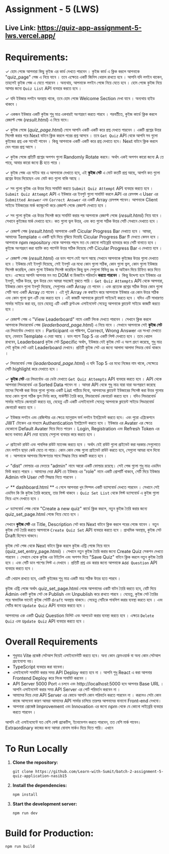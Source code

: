 # Assignment - 5 (LWS)

## Live Link: https://quiz-app-assignment-5-lws.vercel.app/

# Requirements:

✓ হোম পেজে আপনারা কিছু কুইজ এর কার্ড দেখতে পারবেন । কুইজ কার্ড এ ক্লিক করলে আপনাকে "quiz_page" পেজ এ নিয়ে যাবে । তবে এক্ষেত্রে একটি জিনিস খেয়াল রাখতে হবে । আপনি যদি লগইন থাকেন, তাহলেই কুইজ পেজ এ যেতে পারবেন । অন্যথায়, আপনাকে লগইন পেজে নিয়ে যেতে হবে । হোম পেজে কুইজ নিয়ে আসার জন্যে `Quiz List` API ব্যবহার করতে হবে ।

✓ যদি ইউজার লগইন অবস্থায় থাকে, তবে হোম পেজে Welcome Section দেখা যাবে । অন্যথায় হাইড থাকবে ।

✓ একজন ইউজার একটি কুইজ শুধু মাত্র একবারই অংশগ্রহণ করতে পারবে । পরবর্তীতে, কুইজ কার্ডে ক্লিক করলে রেজাল্ট পেজ (_result.html_) এ নিয়ে যাবে।

✓ কুইজ পেজে (_quiz_page.html_) গেলে আপনি একটি একটি করে প্রশ্ন দেখতে পারবেন । একটি প্রশ্নের উত্তর সিলেক্ট করার পরে Next বাটনে ক্লিক করলে পরের প্রশ্ন আসবে । তবে `Get Quiz` API থেকে আপনি সব গুলো কুইজের প্রশ্ন এক সাথেই পাবেন । কিন্তু আপনাকে একটি একটি করে প্রশ্ন দেখাতে হবে। Next বাটনে ক্লিক করলে যেন পরের প্রশ্ন আসে ।

✓ কুইজ পেজে প্রতিটি প্রশ্নের অপশন গুলো Randomly Rotate করবে। অর্থাৎ একই অপশন কারো জন্যে A তে পারে, আবার কারো জন্যে B হতে পারে ।

✓ কুইজ পেজ এর সাইড বার এ আপনাকে দেখাতে হবে, এই **কুইজ সেট** এ মোট কতটি প্রশ্ন আছে, আপনি কত গুলো প্রশ্নের উত্তর দিয়েছেন এবং মোট কত গুলো বাকি আছে ।

✓ সব গুলো কুইজ এর উত্তর দিয়ে সাবমিট করতে `Submit Quiz Attempt` API ব্যবহার করতে হবে । `Submit Quiz Attempt` API এ ইউজার এর ইনপুট গুলো সাবমিট করলে API এর রেসপন্স এ User এর `Submitted Answer` এবং `Correct Answer` এর একটি Array রেসপন্স পাবেন। আপনাকে Client সাইডে ইউজারের মার্ক ক্যাল্কুলেট করে রেজাল্ট পেজে রেজাল্ট দেখাতে হবে ।

✓ সব গুলো কুইজ এর উত্তর সিলেক্ট করে সাবমিট করার পর আপনাকে রেজাল্ট পেজে (_result.html_) নিয়ে যাবে । সেখানে কুইজের মার্ক দেখাতে হবে। কত গুলো ভুল উত্তর, এবং কত গুলো সঠিক উত্তর সেটি সেখানে দেখাতে হবে ।

✓ রেজাল্ট পেজ (_result.html_) আপনাকে একটি Cicular Progress Bar দেখাতে হবে । আমরা, আমাদের Template এ একটি ছবি দিয়ে বুঝিয়ে দিয়েছি Cicular Progress Bar টি দেখতে কেমন হবে । আপনাকে npm repository থেকে আপনার পছন্দ মত যে কোনো লাইব্রেরি ব্যাবহার করে সেটি বানাতে হবে । কুইজে অংশগ্রহণ করা ব্যাক্তি কত পার্সেন্ট উত্তর সঠিক দিয়েছে সেটি Cicular Progress Bar এ দেখাতে হবে ।

✓ রেজাল্ট পেজ (_result.html_) এর ডান পাশে যেই অংশ আছে সেখানে আপনাকে কুইজের উত্তর গুলো দেখাতে হবে । ইউজার যেই ইনপুট দিয়েছে, সেই ইনপুট এর মধ্যে কোন গুলো সঠিক, কোন গুলো ভুল, কোন গুলো ইউজার সিলেক্ট করেছিল, কোন গুলো ইউজার সিলেক্ট করেছিল কিন্তু ভুল সেগুলো বিভিন্ন রঙ বা আইকন দিয়ে চিহ্নিত করে দিতে হবে। এক্ষেত্রে আপনি আপনার মন মত DOM বা ডিজাইন পরিবর্তন **করতে পারবেন** । কিন্তু উদ্দেশ্য হবে ইউজার এর ইনপুট, সঠিক উত্তর, ভুল উত্তর যেন আমরা সহজেই বুঝতে পারি । `Get Quiz Attempts` API থেকে আপনারা, ইউজার কোন গুলো ইনপুট দিয়েছে, সেগুলোর একটি Array তে পাবেন । এবং প্রত্যেক প্রশ্নের সঠিক উত্তর কোন গুলো সেটি অন্য একটি Array তে পাবেন । এই দুই Array কে কম্বাইন করে আপনাকে ইউজার এর কোন উত্তর সঠিক এবং কোন গুলো ভুল এটি বের করতে হবে । এই কাজটি আপনাকে ক্লায়েন্ট সাইডেই করতে হবে । যদিও এটি সাধারণত সার্ভার সাইডে করা হয়, তবে যেহেতু এটি একটি ফ্রন্টএন্ড এসাইনমেন্ট সেহেতু আপনাকে ক্লায়েন্ট সাইডে কাজটি করতে হবে ।

✓ রেজাল্ট পেজ এ "View Leaderboard" নামে একটি লিংক দেখতে পারবেন । সেখানে ক্লিক করলে আপনাকে লিডারবোর্ড পেজ (_leaderboard_page.html_) এ নিয়ে যাবে । সেখানে আপনাকে সেই **কুইজ সেট** এর লিডার্বোড দেখাতে হবে । Participant এর পজিশন, Correct, Wrong Answer এর সংখ্যা দেখাতে হবে, যেভাবে Template এ দেয়া আছে । ডান পাশে Top 5 এর একটি লিস্ট দেখাতে হবে । তবে খেয়াল রাখবেন, Leaderboard কুইজ সেট Specific অর্থাৎ, ইউজার যেই কুইজ সেট এ অংশ গ্রহণ করেছে, শুধু মাত্র সেই কুইজ সেট এরই Leaderboard দেখাবে। প্রতিটি কুইজ সেট এর জন্যে আলাদা আলাদা লিডার বোর্ড থাকবে ।

✓ লিডারবোর্ড পেজ (_leaderboard_page.html_) এ যদি Top 5 এর মধ্যে নিজের নাম থাকে, সেক্ষেত্রে সেটি highlight করে দেখাতে হবে ।

✓ **কুইজ সেট** এর লিডার্বোড এর ডেটা দেখাতে `Get Quiz Attempts` API ব্যবহার করতে হবে । API থেকে আপনারা লিডারবোর্ড এর Sorted Data পাবেন না । আমরা API থেকে শুধু মাত্র যারা যারা অংশগ্রহণ করেছে তাদের সিলেক্ট করা উত্তর গুলো গুলোর একটি List পাঠিয়ে দিবো, আপনাদের ক্লায়েন্ট ইউজারের সিলেক্ট করা উত্তর গুলোর মধ্যে কোন গুলো সঠিক ভুল নির্নয় করে, মার্কসীট তৈরি করে, লিডারবোর্ড জেনারেট করতে হবে । যদিও লিডারবোর্ড সার্ভার সাইডে জেনারেট করতে হয়, যেহেতু এটি একটি এসাইনমেন্ট সেহেতু আপনাকে ক্লায়েন্ট সাইডে লিডারবোর্ড জেনারেট করতে হবে ।

✓ ইউজার লগইন এবং রেজিস্টার এর ক্ষেত্রে ম্যানুয়াল ফর্ম লগইন ইমপ্লিমেন্ট করতে হবে। এবং পুরো এপ্লিকেশনে JWT টোকেন এর মাধ্যমে Authentication ইমপ্লিমেন্ট করতে হবে । ইউজার এর Avater এর ক্ষেত্রে যেকোনো Default Avater দিয়ে দিতে পারেন । Login, Registration এবং Refresh Token এর জন্যে যথাযত API দেয়া হয়েছে সেগুলো ব্যবহার করে করতে হবে ।

✓ প্রাইভেট রাউট এবং পাবলিক রাউট ম্যানেজ করতে হবে । অর্থাৎ যেই রাউট গুলো প্রাইভেট করা দরকার সেগুলোতে যেন লগইন ছাড়া কেউ যেতে না পারে। কোন কোন পেজ গুলো প্রাইভেট রাউট করতে হবে, সেগুলো আমরা বলে দিবো না । আপনাকে আপনার বিচক্ষণতার সাথে সিদ্ধান্ত নিয়ে কাজটি করতে হবে ।

✓ "dist" ফোল্ডার এর ভেতরে "admin" নামে আরো একটি ফোল্ডার রয়েছে। সেই পেজ গুলো শুধু মাত্র এডমিন ভিউ করতে পারবে । আমাদের দেয়া API তে ইউজার এর "role" নামে একটি প্রোপার্টি থাকবে, সেটি দিয়ে ইউজার Admin নাকি User সেটি সিদ্ধান্ত নিতে পারবেন ।

✓ ** dashboard.html ** এ গেলে আপনারা খুব সিম্পল একটি ড্যাসবোর্ড দেখতে পারবেন । সেখানে সেই এডমিন কি কি কুইজ তৈরি করেছে, তার লিস্ট থাকবে । `Quiz Set List` থেকে লিস্ট ড্যাসবোর্ড এ কুইজ গুলো নিয়ে এসে দেখাতে হবে ।

✓ ড্যাসবোর্ড পেজ থেকে "Create a new quiz" কার্ডে ক্লিক করলে, নতুন কুইজ তৈরি করার জন্যে quiz_set_page.html পেজে নিয়ে যেতে হবে ।

সেখানে **কুইজ সেট** এর Title, Description সেট করে Next বাটনে ক্লিক করলে পরের পেজে যাবেন । নতুন কুইজ সেট তৈরি করতে আপনাকে `Create Quiz Set` API ব্যবহার করতে হবে । প্রাথমিক অবস্থায়, কুইজ সেট Draft হিসেবে থাকবে।

কুইজ সেট পেজ থেকে Next বাটনে ক্লিক করলে কুইজ এন্ট্রি পেজে নিয়ে যাবে (quiz_set_entry_page.html) । সেখানে নতুন কুইজ তৈরি করার জন্যে Create Quiz সেকশন দেখতে পারবেন । সেখানে থেকে কুইজ এর টাইটেল এবং অপশন দিয়ে "Save Quiz" বাটনে ক্লিক করলে নতুন কুইজ তৈরি হবে । এবং সেটি ডান পাশের লিস্ট এ দেখাবে । প্রতিটি প্রশ্ন এড করার জন্যে আপনাকে `Add Question` API ব্যবহার করতে হবে ।

এটি খেয়াল রাখতে হবে, একটি কুইজের শুধু মাত্র একটি মাত্র সঠিক উত্তর হতে পারবে ।

কুইজ এন্ট্রি পেজে অর্থাৎ quiz_set_page.html পেজে আপনাদের একটি বাটন তৈরি করতে হবে, যেটি দিয়ে Admin একটি কুইজ সেট কে Publish এবং Unpublish করে রাখতে পারবে । যেহেতু, কুইজ সেট তৈরির পরে স্বাভাবিক ভাবেই কুইজ সেটটি `draft` অবস্থায় থাকবে। সেহেতু সেটিকে পাবলিশ করার ব্যবস্থা করতে হবে । এবং সেটির জন্যে `Update Quiz` API ব্যবহার করতে হবে ।

আপনাদের এক একটি Quiz Question ডিলিট এবং আপডেট করার ব্যবস্থা করতে হবে । এক্ষত্রে `Delete Quiz` এবং `Update Quiz` API ব্যবহার করতে হবে ।

# Overall Requirements

- শুধুমাত্র Vite প্রজেক্ট সেটআপ দিয়েই এসাইনমেন্টটি করতে হবে। অন্য কোন ফ্রেমওয়ার্ক বা অন্য কোন সেটআপ গ্রহণযোগ্য নয়।
- TypeScript ব্যবহার করা যাবেনা।
- এসাইনমেন্ট সাবমিট করার সময় API Deploy করতে হবে না । আপনি শুধু React এ করা আপনার Frontend Deploy করে লিংক সাবমিট করবেন ।
- API Server 5000 Port এ চলবে এবং http://localhost:5000 হবে আপনার Base URL । আপনি এসাইনমেন্ট করার সময় API Server এর পোর্ট পরিবর্তন করবেন না ।
- আমাদের দিয়ে দেয়া API Server এর কোডে আপনি কোন পরিবর্তন করতে পারবেন না । করলেও সেটা কোন কাজে আসবেনা কারণ আমরা আমাদের API সার্ভার চালিয়ে তারপর আপনাদের বানানো Front-end দেখবো।
- আপনারা প্রোজেক্ট Improvement এবং Innovation এর জন্যে npm থেকে যে কোনো লাইব্রেরি ব্যবহার করতে পারবেন ।

আপনি এই এসাইনমেন্টে যত বেশি বেস্ট প্র্যাকটিস, ইনোভেশন করতে পারবেন, তত বেশি মার্ক পাবেন। Extraordinary কাজের জন্য আমরা বোনাস মার্কও দিয়ে দিতে পারি। এখানে

# To Run Locally

1. **Clone the repository:**

   ```
   git clone https://github.com/Learn-with-Sumit/batch-2-assignment-5-quiz-application-nasib15
   ```

2. **Install the dependencies:**

   ```
   npm install
   ```

3. **Start the development server:**

   ```
   npm run dev
   ```

# Build for Production:

```
npm run build
```
